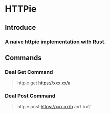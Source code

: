 # HTTPie

## Introduce

###  A naive httpie implementation with Rust.

## Commands

### Deal Get Command

> httpie get https://xxx.xx/a

### Deal Post Command

> httpie post https://xxx.xx/b a=1 b=2
